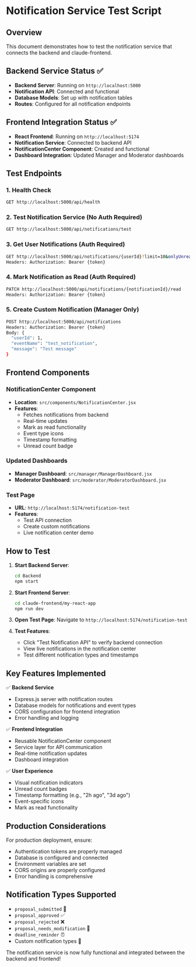 # Notification Service Test Script

## Overview

This document demonstrates how to test the notification service that connects the backend and claude-frontend.

## Backend Service Status ✅

- **Backend Server**: Running on `http://localhost:5000`
- **Notification API**: Connected and functional
- **Database Models**: Set up with notification tables
- **Routes**: Configured for all notification endpoints

## Frontend Integration Status ✅

- **React Frontend**: Running on `http://localhost:5174`
- **Notification Service**: Connected to backend API
- **NotificationCenter Component**: Created and functional
- **Dashboard Integration**: Updated Manager and Moderator dashboards

## Test Endpoints

### 1. Health Check

```bash
GET http://localhost:5000/api/health
```

### 2. Test Notification Service (No Auth Required)

```bash
GET http://localhost:5000/api/notifications/test
```

### 3. Get User Notifications (Auth Required)

```bash
GET http://localhost:5000/api/notifications/{userId}?limit=10&onlyUnread=false
Headers: Authorization: Bearer {token}
```

### 4. Mark Notification as Read (Auth Required)

```bash
PATCH http://localhost:5000/api/notifications/{notificationId}/read
Headers: Authorization: Bearer {token}
```

### 5. Create Custom Notification (Manager Only)

```bash
POST http://localhost:5000/api/notifications
Headers: Authorization: Bearer {token}
Body: {
  "userId": 1,
  "eventName": "test_notification",
  "message": "Test message"
}
```

## Frontend Components

### NotificationCenter Component

- **Location**: `src/components/NotificationCenter.jsx`
- **Features**:
  - Fetches notifications from backend
  - Real-time updates
  - Mark as read functionality
  - Event type icons
  - Timestamp formatting
  - Unread count badge

### Updated Dashboards

- **Manager Dashboard**: `src/manager/ManagerDashboard.jsx`
- **Moderator Dashboard**: `src/moderator/ModeratorDashboard.jsx`

### Test Page

- **URL**: `http://localhost:5174/notification-test`
- **Features**:
  - Test API connection
  - Create custom notifications
  - Live notification center demo

## How to Test

1. **Start Backend Server**:

   ```bash
   cd Backend
   npm start
   ```

2. **Start Frontend Server**:

   ```bash
   cd claude-frontend/my-react-app
   npm run dev
   ```

3. **Open Test Page**:
   Navigate to `http://localhost:5174/notification-test`

4. **Test Features**:
   - Click "Test Notification API" to verify backend connection
   - View live notifications in the notification center
   - Test different notification types and timestamps

## Key Features Implemented

✅ **Backend Service**

- Express.js server with notification routes
- Database models for notifications and event types
- CORS configuration for frontend integration
- Error handling and logging

✅ **Frontend Integration**

- Reusable NotificationCenter component
- Service layer for API communication
- Real-time notification updates
- Dashboard integration

✅ **User Experience**

- Visual notification indicators
- Unread count badges
- Timestamp formatting (e.g., "2h ago", "3d ago")
- Event-specific icons
- Mark as read functionality

## Production Considerations

For production deployment, ensure:

- Authentication tokens are properly managed
- Database is configured and connected
- Environment variables are set
- CORS origins are properly configured
- Error handling is comprehensive

## Notification Types Supported

- `proposal_submitted` 📝
- `proposal_approved` ✅
- `proposal_rejected` ❌
- `proposal_needs_modification` 🔄
- `deadline_reminder` ⏰
- Custom notification types 📢

The notification service is now fully functional and integrated between the backend and frontend!
